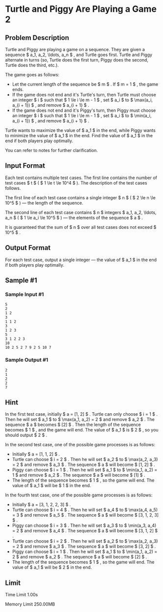 # Turtle and Piggy Are Playing a Game 2

## Problem Description

Turtle and Piggy are playing a game on a sequence. They are given a sequence $ a_1, a_2, \ldots, a_n $ , and Turtle goes first. Turtle and Piggy alternate in turns (so, Turtle does the first turn, Piggy does the second, Turtle does the third, etc.).

The game goes as follows:

- Let the current length of the sequence be $ m $ . If $ m = 1 $ , the game ends.
- If the game does not end and it's Turtle's turn, then Turtle must choose an integer $ i $ such that $ 1 \le i \le m - 1 $ , set $ a_i $ to $ \max(a_i, a_{i + 1}) $ , and remove $ a_{i + 1} $ .
- If the game does not end and it's Piggy's turn, then Piggy must choose an integer $ i $ such that $ 1 \le i \le m - 1 $ , set $ a_i $ to $ \min(a_i, a_{i + 1}) $ , and remove $ a_{i + 1} $ .

Turtle wants to maximize the value of $ a_1 $ in the end, while Piggy wants to minimize the value of $ a_1 $ in the end. Find the value of $ a_1 $ in the end if both players play optimally.

You can refer to notes for further clarification.

## Input Format

Each test contains multiple test cases. The first line contains the number of test cases $ t $ ( $ 1 \le t \le 10^4 $ ). The description of the test cases follows.

The first line of each test case contains a single integer $ n $ ( $ 2 \le n \le 10^5 $ ) — the length of the sequence.

The second line of each test case contains $ n $ integers $ a_1, a_2, \ldots, a_n $ ( $ 1 \le a_i \le 10^5 $ ) — the elements of the sequence $ a $ .

It is guaranteed that the sum of $ n $ over all test cases does not exceed $ 10^5 $ .

## Output Format

For each test case, output a single integer — the value of $ a_1 $ in the end if both players play optimally.

## Sample #1

### Sample Input #1

```
5
2
1 2
3
1 1 2
3
1 2 3
5
3 1 2 2 3
10
10 2 5 2 7 9 2 5 10 7
```

### Sample Output #1

```
2
1
2
2
7
```

## Hint

In the first test case, initially $ a = [1, 2] $ . Turtle can only choose $ i = 1 $ . Then he will set $ a_1 $ to $ \max(a_1, a_2) = 2 $ and remove $ a_2 $ . The sequence $ a $ becomes $ [2] $ . Then the length of the sequence becomes $ 1 $ , and the game will end. The value of $ a_1 $ is $ 2 $ , so you should output $ 2 $ .

In the second test case, one of the possible game processes is as follows:

- Initially $ a = [1, 1, 2] $ .
- Turtle can choose $ i = 2 $ . Then he will set $ a_2 $ to $ \max(a_2, a_3) = 2 $ and remove $ a_3 $ . The sequence $ a $ will become $ [1, 2] $ .
- Piggy can choose $ i = 1 $ . Then he will set $ a_1 $ to $ \min(a_1, a_2) = 1 $ and remove $ a_2 $ . The sequence $ a $ will become $ [1] $ .
- The length of the sequence becomes $ 1 $ , so the game will end. The value of $ a_1 $ will be $ 1 $ in the end.

In the fourth test case, one of the possible game processes is as follows:

- Initially $ a = [3, 1, 2, 2, 3] $ .
- Turtle can choose $ i = 4 $ . Then he will set $ a_4 $ to $ \max(a_4, a_5) = 3 $ and remove $ a_5 $ . The sequence $ a $ will become $ [3, 1, 2, 3] $ .
- Piggy can choose $ i = 3 $ . Then he will set $ a_3 $ to $ \min(a_3, a_4) = 2 $ and remove $ a_4 $ . The sequence $ a $ will become $ [3, 1, 2] $ .
- Turtle can choose $ i = 2 $ . Then he will set $ a_2 $ to $ \max(a_2, a_3) = 2 $ and remove $ a_3 $ . The sequence $ a $ will become $ [3, 2] $ .
- Piggy can choose $ i = 1 $ . Then he will set $ a_1 $ to $ \min(a_1, a_2) = 2 $ and remove $ a_2 $ . The sequence $ a $ will become $ [2] $ .
- The length of the sequence becomes $ 1 $ , so the game will end. The value of $ a_1 $ will be $ 2 $ in the end.

## Limit



Time Limit
1.00s

Memory Limit
250.00MB